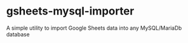 # gsheets-mysql-importer
A simple utility to import Google Sheets data into any MySQL/MariaDb database
